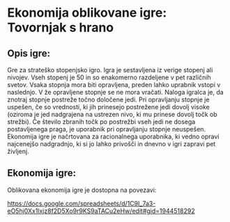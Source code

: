 
# Ekonomija oblikovane igre: Tovornjak s hrano

## Opis igre:
Gre za strateško stopenjsko igro. Igra je sestavljena iz verige stopenj ali nivojev. Vseh stopenj je $50$ in so enakomerno razdeljene v pet različnih svetov. Vsaka stopnja mora biti opravljena, preden lahko uprabnik vstopi v naslednjo. V že opravljene stopnje se ne mora vračati. Naloga igralca je, da znotraj stopnje postreže točno določene jedi.  Pri opravljanju stopnje je uspešen, če so vrednosti, ki jih prinesejo postrežene jedi dovolj visoke (oziroma je jed nadgrajena na ustrezen nivo, ki mu prinese dovolj točk ob strežbi). Če število zbranih točk po postrežbi vseh jedi ne dosega postavljenega praga, je uporabnik pri opravljanju stopnje neuspešen. Ekonomija igre je načrtovana za racionalnega uporabnika, ki vedno opravi najcenejšo nadgradnjo, ki si jo lahko privošči in dnevno v igri zapravi pet življenj. 

## Ekonomija igre:
Oblikovana ekonomija igre je dostopna na povezavi: 

https://docs.google.com/spreadsheets/d/1C9I_7a3-eO5hj0Xx1lxjz8f2D5Xo9r9KS9aTACu2eHw/edit#gid=1944518292


														
																				
